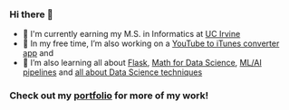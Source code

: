 ### Hi there 👋

- 📜 I'm currently earning my M.S. in Informatics at [UC Irvine](https://www.informatics.uci.edu/)
- 🔭 In my free time, I’m also working on a [YouTube to iTunes converter app](https://github.com/colby-reyes/downloader) and 
- 🌱 I’m also learning all about [Flask](https://blog.miguelgrinberg.com/post/the-flask-mega-tutorial-part-i-hello-world), [Math for Data Science](mml-book.github.io), [ML/AI pipelines](https://www.deeplearning.ai/) and [all about Data Science techniques](https://towardsdatascience.com)

### Check out my [portfolio](https://colby-reyes.github.io/) for more of my work!


<!--
**colby-reyes/colby-reyes** is a ✨ _special_ ✨ repository because its `README.md` (this file) appears on your GitHub profile.

Here are some ideas to get you started:

- 👯 I’m looking to collaborate on ...
- 🤔 I’m looking for help with ...
- 💬 Ask me about ...
- 📫 How to reach me: ...
- 😄 Pronouns: ...
- ⚡ Fun fact: ...
-->
